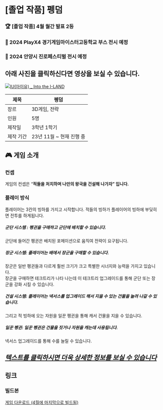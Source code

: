 # [졸업 작품] 펭덤

<aside>
  
### 🏆 [졸업 작품] 4월 월간 발표 2등  
### 🤩 2024 PlayX4 경기게임마이스터고등학교 부스 전시 예정  
### 🤩 2024 안양시 진로페스티벌 전시 예정    

# 아래 사진을 클릭하신다면 영상을 보실 수 있습니다.  

[![IU(아이유) _ Into the I-LAND](http://img.youtube.com/vi/cxYR76_1fW0/0.jpg)](https://youtu.be/cxYR76_1fW0?si=d53z0KIfGfh_qI83) 

| 제목 | 펭덤 |
| --- | --- |
| 장르 | 3D게임, 전략 |
| 인원 | 5명 |
| 제작일 | 3학년 1학기 |
| 제작 기간 | 23년 11월 ~ 현재 진행 중 |

# 🎮 게임 소개


### **컨셉**

게임의 컨셉은 “**적들을 처치하며 나만의 왕국을 건설해 나가자” 입니다.**

### 플레이 방식

플레이어는 3칸의 빙하를 가지고 시작합니다.
적들의 빙하가 플레이어의 빙하에 부딪히면 전투를 하게됩니다.  

##### 군단 시스템 : 펭귄을 구매하고 군단에 배치할 수 있습니다. 
군단에 들어간 펭귄은 배치된 포메이션으로 움직여 전략이 요구됩니다.  

##### 장군 시스템: 플레이어는 배에서 장군을 구매할 수 있습니다. 
장군은 일반 펭귄들과 다르게 훨씬 크기가 크고 특별한 시너지와 능력을 가지고 있습니다.   
장군을 구매하면 테크트리가 나타 나는데 이 테크트리 업그레이드를 통해 군단 또는 장군을 강화 시킬 수 있습니다.  


##### 건설 시스템: 플레이어는 넥서스를 업그레이드 해서 지을 수 있는 건물을 늘려 나갈 수 있습니다.  
그리고 적 빙하에 오는 자원을 일꾼 펭귄을 통해 캐서 건물을 지을 수 있습니다.  


##### 일꾼 펭귄: 일꾼 펭귄은 건물을 짓거나 자원을 캐는데 사용됩니다. 
넥서스 업그레이드를 통해 수를 늘릴 수 있습니다.  


## [***텍스트를 클릭하시면 더욱 상세한 정보를 보실 수 있습니다***](https://www.notion.so/Project-PENGDOM-a1f55978fafa498a8f32bfb3dfc7dc6a?pvs=21)


# 링크

### 빌드본
[게임 다운로드 (4월에 마지막으로 빌드됨)](https://drive.google.com/file/d/1x6UtX_dTzoT2ef06jUlLnYx_mtqweOSb/view)

</aside>
